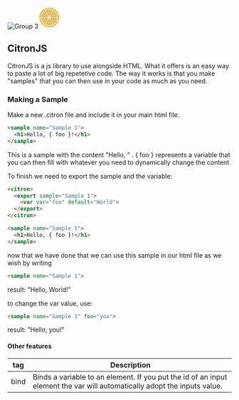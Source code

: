 
![Group 3](https://github.com/LarsIsHere/CitronJS/assets/118752107/ff1411ab-fdb4-4f6f-ad40-718a3836734e)<svg width="50" height="50" viewBox="0 0 237 239" fill="none" xmlns="http://www.w3.org/2000/svg">
<circle cx="118.5" cy="118.5" r="118.5" fill="white"/>
<circle cx="118" cy="118" r="105" fill="#F7B81A"/>
<circle cx="118" cy="118" r="105" fill="#F7B81A"/>
<circle cx="118" cy="118" r="105" fill="#F7B81A"/>
<circle cx="118" cy="118" r="105" fill="#F7B81A"/>
<circle cx="118" cy="118" r="95" fill="#F7B81A"/>
<circle cx="118" cy="118" r="95" fill="#F7B81A"/>
<circle cx="118" cy="118" r="95" fill="#F7B81A"/>
<circle cx="118" cy="118" r="95" fill="#F2E2B8"/>
<path d="M127.242 93.5C123.008 100.833 112.423 100.833 108.189 93.5L85.2394 53.75C81.0055 46.4167 86.2979 37.25 94.7657 37.25L140.665 37.25C149.133 37.25 154.425 46.4167 150.191 53.75L127.242 93.5Z" fill="#D7B150"/>
<path d="M124.562 86.5C121.868 91.1667 115.132 91.1667 112.438 86.5L93.8183 54.25C91.124 49.5833 94.4919 43.75 99.8805 43.75L137.12 43.75C142.508 43.75 145.876 49.5833 143.182 54.25L124.562 86.5Z" fill="#E2C26F"/>
<path d="M143.614 114.263C135.146 114.263 129.854 105.096 134.087 97.7629L157.19 57.7477C161.424 50.4144 172.009 50.4144 176.243 57.7477L199.346 97.7628C203.579 105.096 198.287 114.263 189.819 114.263L143.614 114.263Z" fill="#D7B150"/>
<path d="M45.391 114.263C36.9232 114.263 31.6308 105.096 35.8647 97.7629L58.9674 57.7477C63.2013 50.4144 73.7861 50.4144 78.02 57.7477L101.123 97.7628C105.357 105.096 100.064 114.263 91.5965 114.263L45.391 114.263Z" fill="#D7B150"/>
<path d="M94.937 196.84C86.4692 196.84 81.1768 187.673 85.4107 180.34L108.513 140.324C112.747 132.991 123.332 132.991 127.566 140.324L150.669 180.339C154.903 187.673 149.61 196.84 141.143 196.84L94.937 196.84Z" fill="#D7B150"/>
<path d="M134.087 139.455C129.854 132.122 135.146 122.955 143.614 122.955L189.819 122.955C198.287 122.955 203.579 132.122 199.346 139.455L176.243 179.47C172.009 186.804 161.424 186.804 157.19 179.47L134.087 139.455Z" fill="#D7B150"/>
<path d="M35.8647 139.455C31.6308 132.122 36.9231 122.955 45.3909 122.955L91.5965 122.955C100.064 122.955 105.357 132.122 101.123 139.455L78.02 179.47C73.7861 186.804 63.2013 186.804 58.9674 179.47L35.8647 139.455Z" fill="#D7B150"/>
<path d="M147.874 108.244C142.486 108.244 139.118 102.411 141.812 97.7439L160.432 65.4939C163.126 60.8272 169.862 60.8272 172.556 65.4939L191.176 97.7439C193.87 102.411 190.502 108.244 185.113 108.244L147.874 108.244Z" fill="#E2C26F"/>
<path d="M141.812 140.244C139.118 135.577 142.486 129.744 147.874 129.744L185.113 129.744C190.502 129.744 193.87 135.577 191.176 140.244L172.556 172.494C169.862 177.161 163.126 177.161 160.432 172.494L141.812 140.244Z" fill="#E2C26F"/>
<path d="M112.438 147.5C115.132 142.833 121.868 142.833 124.562 147.5L143.182 179.75C145.876 184.417 142.508 190.25 137.12 190.25H99.8805C94.4919 190.25 91.124 184.417 93.8183 179.75L112.438 147.5Z" fill="#E2C26F"/>
<path d="M87.1134 129.744C92.502 129.744 95.8699 135.577 93.1756 140.244L74.5561 172.494C71.8618 177.161 65.126 177.161 62.4317 172.494L43.8122 140.244C41.1179 135.577 44.4857 129.744 49.8743 129.744L87.1134 129.744Z" fill="#E2C26F"/>
<path d="M93.1756 97.7439C95.8699 102.411 92.502 108.244 87.1134 108.244L49.8743 108.244C44.4857 108.244 41.1179 102.411 43.8122 97.7439L62.4317 65.4939C65.126 60.8272 71.8618 60.8272 74.5561 65.4939L93.1756 97.7439Z" fill="#E2C26F"/>
</svg>


## CitronJS
CitronJS is a js library to use alongside HTML. What it offers is an easy way to paste a lot of big repetetive code.
The way it works is that you make "samples" that you can then use in your code as much as you need. 

### Making a Sample
Make a new .citron file and include it in your main html file. 
```html
<sample name="Sample 1">
  <h1>Hello, { foo }!</h1>
</sample>
```
This is a sample with the content "Hello, " . { foo } represents a variable that you can then fill with whatever you need to dynamically change the content.

To finish we need to export the sample and the variable:
```html
<citron>
  <export sample="Sample 1">
    <var var="foo" default="World">
  </export>
</citron>

<sample name="Sample 1">
  <h1>Hello, { foo }!</h1>
</sample>
```

now that we have done that we can use this sample in our html file as we wish by writing
```html
<sample name="Sample 1">
```
result: "Hello, World!"

to change the var value, use: 
```html
<sample name="Sample 1" foo="you">
```
result: "Hello, you!"



#### Other features
| tag | Description |
| ------------ | ------------ |
|  bind | Binds a variable to an element. If you put the id of an input element the var will automatically adopt the inputs value. |

